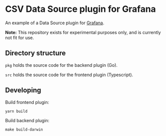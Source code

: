 # CSV Data Source plugin for Grafana

An example of a Data Source plugin for [Grafana](https://www.grafana.com).

__Note:__ This repository exists for experimental purposes only, and is currently not fit for use.

## Directory structure

`pkg` holds the source code for the backend plugin (Go).

`src` holds the source code for the frontend plugin (Typescript).

## Developing

Build frontend plugin:

```
yarn build
```

Build backend plugin:

```
make build-darwin
```
